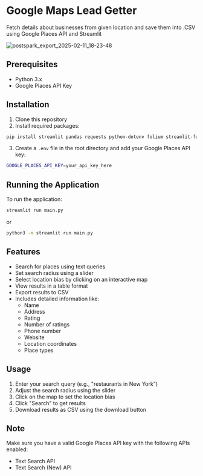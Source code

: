 # Google Maps Lead Getter

Fetch details about businesses from given location and save them into .CSV using Google Places API and Streamlit

![postspark_export_2025-02-11_18-23-48](https://github.com/user-attachments/assets/3d63c361-9c4a-45df-ad84-9d61150ae298)

## Prerequisites

- Python 3.x
- Google Places API Key

## Installation

1. Clone this repository
2. Install required packages:

```bash
pip install streamlit pandas requests python-dotenv folium streamlit-folium
```

3. Create a `.env` file in the root directory and add your Google Places API key:

```bash
GOOGLE_PLACES_API_KEY=your_api_key_here
```

## Running the Application

To run the application:

```bash
streamlit run main.py
```
or
```bash
python3 -m streamlit run main.py
```

## Features

- Search for places using text queries
- Set search radius using a slider
- Select location bias by clicking on an interactive map
- View results in a table format
- Export results to CSV
- Includes detailed information like:
  - Name
  - Address
  - Rating
  - Number of ratings
  - Phone number
  - Website
  - Location coordinates
  - Place types

## Usage

1. Enter your search query (e.g., "restaurants in New York")
2. Adjust the search radius using the slider
3. Click on the map to set the location bias
4. Click "Search" to get results
5. Download results as CSV using the download button

## Note

Make sure you have a valid Google Places API key with the following APIs enabled:
- Text Search API
- Text Search (New) API

